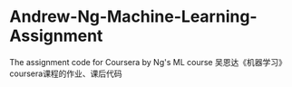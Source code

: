 # Andrew-Ng-Machine-Learning-Assignment
The assignment code for Coursera by Ng's ML course
吴恩达《机器学习》coursera课程的作业、课后代码
